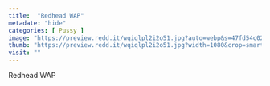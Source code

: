```yaml
---
title:  "Redhead WAP"
metadate: "hide"
categories: [ Pussy ]
image: "https://preview.redd.it/wqiqlpl2i2o51.jpg?auto=webp&s=47fd54c02710296ded7f4ec6185a2bf2eed0e653"
thumb: "https://preview.redd.it/wqiqlpl2i2o51.jpg?width=1080&crop=smart&auto=webp&s=2a6603bf4fef5c18043b716777e1bad3008b1a76"
visit: ""
---
```

Redhead WAP
